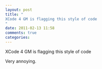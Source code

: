 ```yaml
---
layout: post
title: "
XCode 4 GM is flagging this style of code
"
date: 2011-02-13 11:58
comments: true
categories: 
---
```


XCode 4 GM is flagging this style of code


Very annoying.

